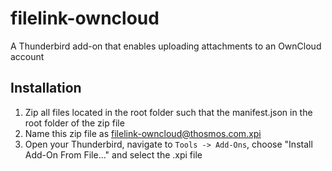 # filelink-owncloud
A Thunderbird add-on that enables uploading attachments to an OwnCloud account

## Installation

1. Zip all files located in the root folder such that the manifest.json in the root folder of the zip file
1. Name this zip file as filelink-owncloud@thosmos.com.xpi
1. Open your Thunderbird, navigate to `Tools -> Add-Ons`, choose "Install Add-On From File..." and select the .xpi file
